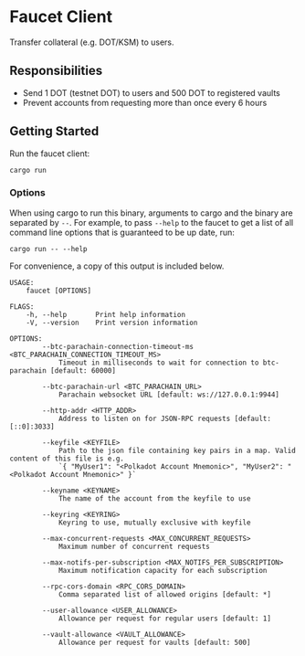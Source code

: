 # Faucet Client

Transfer collateral (e.g. DOT/KSM) to users.

## Responsibilities

- Send 1 DOT (testnet DOT) to users and 500 DOT to registered vaults
- Prevent accounts from requesting more than once every 6 hours

## Getting Started

Run the faucet client:

```
cargo run
```

### Options

When using cargo to run this binary, arguments to cargo and the binary are separated by `--`. For example, to pass `--help` to the faucet to get a list of all command line options that is guaranteed to be up date, run:

```
cargo run -- --help
```

For convenience, a copy of this output is included below.

```
USAGE:
    faucet [OPTIONS]

FLAGS:
    -h, --help       Print help information
    -V, --version    Print version information

OPTIONS:
        --btc-parachain-connection-timeout-ms <BTC_PARACHAIN_CONNECTION_TIMEOUT_MS>
            Timeout in milliseconds to wait for connection to btc-parachain [default: 60000]

        --btc-parachain-url <BTC_PARACHAIN_URL>
            Parachain websocket URL [default: ws://127.0.0.1:9944]

        --http-addr <HTTP_ADDR>
            Address to listen on for JSON-RPC requests [default: [::0]:3033]

        --keyfile <KEYFILE>
            Path to the json file containing key pairs in a map. Valid content of this file is e.g.
            `{ "MyUser1": "<Polkadot Account Mnemonic>", "MyUser2": "<Polkadot Account Mnemonic>" }`

        --keyname <KEYNAME>
            The name of the account from the keyfile to use

        --keyring <KEYRING>
            Keyring to use, mutually exclusive with keyfile

        --max-concurrent-requests <MAX_CONCURRENT_REQUESTS>
            Maximum number of concurrent requests

        --max-notifs-per-subscription <MAX_NOTIFS_PER_SUBSCRIPTION>
            Maximum notification capacity for each subscription

        --rpc-cors-domain <RPC_CORS_DOMAIN>
            Comma separated list of allowed origins [default: *]

        --user-allowance <USER_ALLOWANCE>
            Allowance per request for regular users [default: 1]

        --vault-allowance <VAULT_ALLOWANCE>
            Allowance per request for vaults [default: 500]
```
